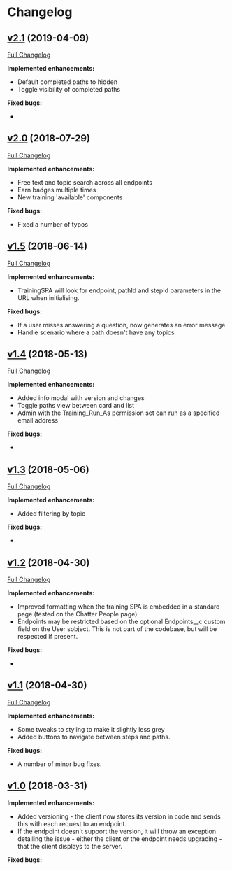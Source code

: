# Changelog

## [v2.1](https://github.com/keirbowden/bbtrn/releases/tag/V2.1) (2019-04-09)
[Full Changelog](https://github.com/keirbowden/bbtrn/compare/V2.0...V2.1)

**Implemented enhancements:**

- Default completed paths to hidden
- Toggle visibility of completed paths

**Fixed bugs:**

- 

## [v2.0](https://github.com/keirbowden/bbtrn/releases/tag/V2.0) (2018-07-29)
[Full Changelog](https://github.com/keirbowden/bbtrn/compare/V1.5...V2.0)

**Implemented enhancements:**

- Free text and topic search across all endpoints
- Earn badges multiple times
- New training 'available' components

**Fixed bugs:**

- Fixed a number of typos


## [v1.5](https://github.com/keirbowden/bbtrn/releases/tag/V1.5) (2018-06-14)
[Full Changelog](https://github.com/keirbowden/bbtrn/compare/V1.4...V1.5)

**Implemented enhancements:**

- TrainingSPA will look for endpoint, pathId and stepId parameters in the URL
  when initialising.

**Fixed bugs:**

- If a user misses answering a question, now generates an error message
- Handle scenario where a path doesn't have any topics

## [v1.4](https://github.com/keirbowden/bbtrn/releases/tag/V1.4) (2018-05-13)
[Full Changelog](https://github.com/keirbowden/bbtrn/compare/V1.3...V1.4)

**Implemented enhancements:**

- Added info modal with version and changes
- Toggle paths view between card and list
- Admin with the Training_Run_As permission set can run as a specified email address

**Fixed bugs:**

- 

## [v1.3](https://github.com/keirbowden/bbtrn/releases/tag/V1.3) (2018-05-06)
[Full Changelog](https://github.com/keirbowden/bbtrn/compare/V1.2...V1.3)

**Implemented enhancements:**

- Added filtering by topic

**Fixed bugs:**

- 

## [v1.2](https://github.com/keirbowden/bbtrn/releases/tag/V1.2) (2018-04-30)
[Full Changelog](https://github.com/keirbowden/bbtrn/compare/V1.1...V1.2)

**Implemented enhancements:**

- Improved formatting when the training SPA is embedded in a standard page (tested on the Chatter People page).
- Endpoints may be restricted based on the optional Endpoints__c custom field on the User sobject. This is not part of the codebase, but will be respected if present.

**Fixed bugs:**

- 

## [v1.1](https://github.com/keirbowden/bbtrn/releases/tag/V1.1) (2018-04-30)
[Full Changelog](https://github.com/keirbowden/bbtrn/compare/V1.0...V1.1)

**Implemented enhancements:**

- Some tweaks to styling to make it slightly less grey
- Added buttons to navigate between steps and paths.

**Fixed bugs:**

- A number of minor bug fixes.

## [v1.0](https://github.com/keirbowden/bbtrn/releases/tag/V1.0) (2018-03-31)

**Implemented enhancements:**

- Added versioning - the client now stores its version in code and sends this with each request to an endpoint. 
- If the endpoint doesn't support the version, it will throw an exception detailing the issue - either the client or the endpoint needs upgrading - that the client displays to the server.

**Fixed bugs:**
